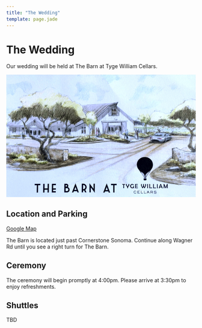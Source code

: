 ```yaml
---
title: "The Wedding"
template: page.jade
---
```


# The Wedding

Our wedding will be held at The Barn at Tyge William Cellars.

<a href="http://westphoria.sunset.com/2015/06/18/big-dreams-for-our-new-outpost-in-sonoma/">
  <img class="pure-img" src="/wedding/barn-tyge-william.jpg" itemProp="thumbnail" alt="The Barn at Tyge William Cellars">
</a>

## Location and Parking

[Google Map](https://www.google.com/maps/place/150+Wagner+Rd,+Sonoma,+CA+95476/@38.228457,-122.4563757,17z/data=!3m1!4b1!4m2!3m1!1s0x8085af4e44845591:0xd6177cad4bf2207c)

The Barn is located just past Cornerstone Sonoma. Continue along Wagner Rd until you see a right turn for The Barn.

## Ceremony

The ceremony will begin promptly at 4:00pm. Please arrive at 3:30pm to enjoy refreshments.

## Shuttles

TBD
